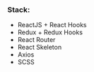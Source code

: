 ### Stack:
* ReactJS + React Hooks
* Redux + Redux Hooks
* React Router 
* React Skeleton
* Axios
* SCSS
